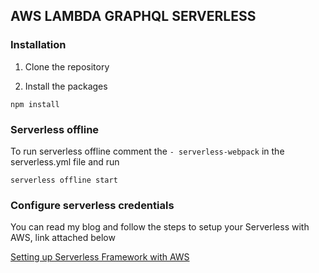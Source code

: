 ## AWS LAMBDA GRAPHQL SERVERLESS

### Installation

1. Clone the repository

2. Install the packages

```
npm install
```
### Serverless offline  
To run serverless offline comment the `- serverless-webpack` in the serverless.yml file and run 

```
serverless offline start
```

### Configure serverless credentials 

You can read my blog and follow the steps to setup your Serverless with AWS, link attached below 

[Setting up Serverless Framework with AWS](https://medium.com/@jareerzeenam/setting-up-serverless-framework-with-aws-19736402c146) 